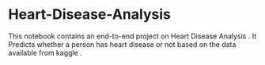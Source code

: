 # Heart-Disease-Analysis

This notebook contains an end-to-end project on Heart Disease Analysis . It Predicts whether a person has heart disease or not based on the data available from kaggle . 
